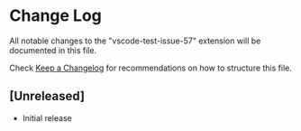 # Change Log

All notable changes to the "vscode-test-issue-57" extension will be documented in this file.

Check [Keep a Changelog](http://keepachangelog.com/) for recommendations on how to structure this file.

## [Unreleased]

- Initial release